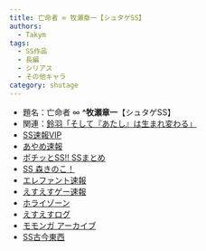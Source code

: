 ```yaml
---
title: 亡命者 ∞ 牧瀬章一【シュタゲSS】
authors:
  - Takym
tags:
  - SS作品
  - 長編
  - シリアス
  - その他キャラ
category: shutage
---
```

- 題名：亡命者 ∞ **^牧瀬章一**【シュタゲSS】
- 関連：[鈴羽「そして『あたし』は生まれ変わる」](../../09/27/ss0002.html)
- [SS速報VIP](https://ex14.vip2ch.com/test/read.cgi/news4ssnip/1444546053)
- [あやめ速報](https://ayamevip.com/archives/47318068.html)
- [ポチッとSS!! SSまとめ](http://potittoss.blog.jp/archives/1042706091.html)
- [SS 森きのこ！](http://morikinoko.com/archives/52041172.html)
- [エレファント速報](http://elephant.2chblog.jp/archives/52144036.html)
- [えすえすゲー速報](http://blog.livedoor.jp/h616r825/archives/45674295.html)
- [ホライゾーン](http://horahorazoon.blog134.fc2.com/blog-entry-7830.html)
- [えすえすログ](http://s2-log.com/archives/46552611.html)
- [モモンガ アーカイブ](http://sslog.ldblog.jp/archives/8177314.html)
- [SS古今東西](http://blog.livedoor.jp/kokon55/archives/1068803005.html)
